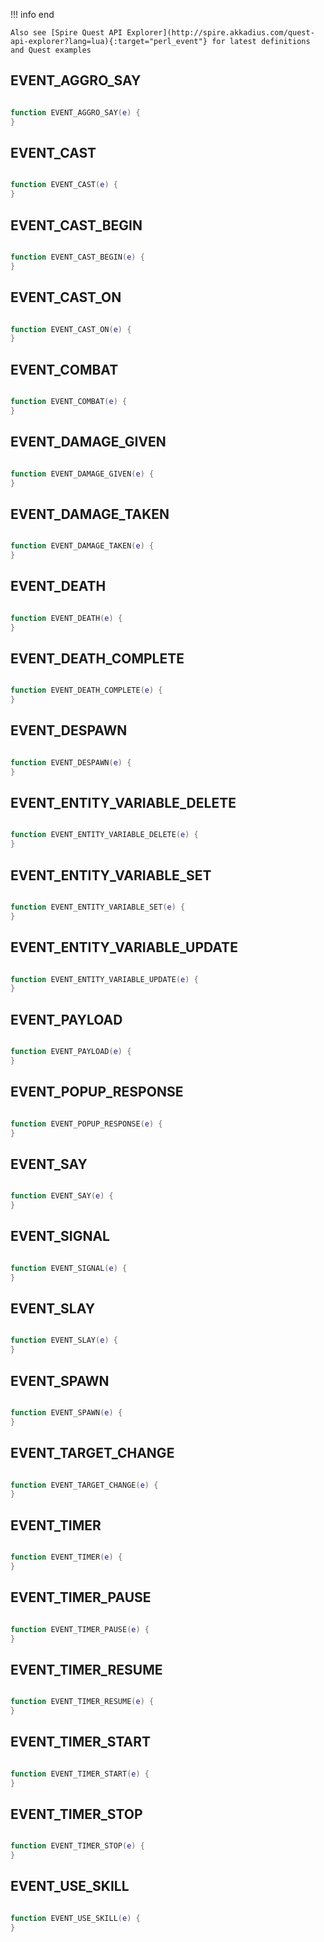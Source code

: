 !!! info end

    Also see [Spire Quest API Explorer](http://spire.akkadius.com/quest-api-explorer?lang=lua){:target="perl_event"} for latest definitions and Quest examples

## EVENT_AGGRO_SAY

``` lua

function EVENT_AGGRO_SAY(e) {
}
```
## EVENT_CAST

``` lua

function EVENT_CAST(e) {
}
```
## EVENT_CAST_BEGIN

``` lua

function EVENT_CAST_BEGIN(e) {
}
```
## EVENT_CAST_ON

``` lua

function EVENT_CAST_ON(e) {
}
```
## EVENT_COMBAT

``` lua

function EVENT_COMBAT(e) {
}
```
## EVENT_DAMAGE_GIVEN

``` lua

function EVENT_DAMAGE_GIVEN(e) {
}
```
## EVENT_DAMAGE_TAKEN

``` lua

function EVENT_DAMAGE_TAKEN(e) {
}
```
## EVENT_DEATH

``` lua

function EVENT_DEATH(e) {
}
```
## EVENT_DEATH_COMPLETE

``` lua

function EVENT_DEATH_COMPLETE(e) {
}
```
## EVENT_DESPAWN

``` lua

function EVENT_DESPAWN(e) {
}
```
## EVENT_ENTITY_VARIABLE_DELETE

``` lua

function EVENT_ENTITY_VARIABLE_DELETE(e) {
}
```
## EVENT_ENTITY_VARIABLE_SET

``` lua

function EVENT_ENTITY_VARIABLE_SET(e) {
}
```
## EVENT_ENTITY_VARIABLE_UPDATE

``` lua

function EVENT_ENTITY_VARIABLE_UPDATE(e) {
}
```
## EVENT_PAYLOAD

``` lua

function EVENT_PAYLOAD(e) {
}
```
## EVENT_POPUP_RESPONSE

``` lua

function EVENT_POPUP_RESPONSE(e) {
}
```
## EVENT_SAY

``` lua

function EVENT_SAY(e) {
}
```
## EVENT_SIGNAL

``` lua

function EVENT_SIGNAL(e) {
}
```
## EVENT_SLAY

``` lua

function EVENT_SLAY(e) {
}
```
## EVENT_SPAWN

``` lua

function EVENT_SPAWN(e) {
}
```
## EVENT_TARGET_CHANGE

``` lua

function EVENT_TARGET_CHANGE(e) {
}
```
## EVENT_TIMER

``` lua

function EVENT_TIMER(e) {
}
```
## EVENT_TIMER_PAUSE

``` lua

function EVENT_TIMER_PAUSE(e) {
}
```
## EVENT_TIMER_RESUME

``` lua

function EVENT_TIMER_RESUME(e) {
}
```
## EVENT_TIMER_START

``` lua

function EVENT_TIMER_START(e) {
}
```
## EVENT_TIMER_STOP

``` lua

function EVENT_TIMER_STOP(e) {
}
```
## EVENT_USE_SKILL

``` lua

function EVENT_USE_SKILL(e) {
}
```
